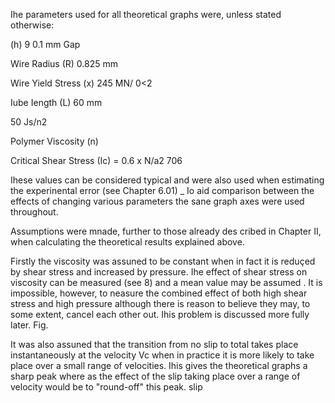 Ihe parameters used for all theoretical graphs were, unless stated otherwise:

(h) 9 0.1 mm Gap

Wire Radius (R) 0.825 mm

Wire Yield Stress (x) 245 MN/ 0<2

Iube Iength (L) 60 mm

50 Js/n2

Polymer Viscosity (n)

Critical Shear Stress (Ic) = 0.6 x N/a2 706

Ihese values can be considered typical and were also used when estimating the experinental error (see Chapter 6.01) _ Io aid comparison between the effects of changing various parameters the sane graph axes were used throughout.

Assumptions were mnade, further to those already des cribed in Chapter II, when calculating the theoretical results explained above.

Firstly the viscosity was assuned to be constant when in fact it is reduçed by shear stress and increased by pressure. Ihe effect of shear stress on viscosity can be measured (see 8) and a mean value may be assumed . It is impossible, however, to neasure the combined effect of both high shear stress and high pressure although there is reason to believe they may, to some extent, cancel each other out. Ihis problem is discussed more fully later. Fig.

It was also assuned that the transition from no slip to total takes place instantaneously at the velocity Vc when in practice it is more likely to take place over a small range of velocities. Ihis gives the theoretical graphs a sharp peak where as the effect of the slip taking place over a range of velocity would be to "round-off" this peak. slip